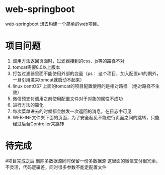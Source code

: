 # web-springboot
web-springboot
想去构建一个简单的web项目。

# 项目问题
1.  调用方法返回页面时，过滤器接到的css、js等的路径不对
2. tomcat需要8.0以上版本
3. 打包过滤器里面不能使用外部的变量（ps：
这个项目，加入配置url的例外，一旦引用进来tomcat就启动不起来）
4. linux centOS7 上面的tomcat的项目配置使用的是相对路径
（绝对路径不生效）
5. 微信预支付调用之前使用配置文件对于对象的属性不成功
6. 进行方法的简化
7. 每次菜单进去的时候都会触发一次返回的消息，在日志中可见
8. WEB-INF文件夹下面的页面，为了安全起见不能进行页面之间的跳转，只能经过后台Controller来跳转

# 待完成

#项目完成之后
删除多数据源同时保留一份多数据源
这里面的微信支付很冗余，不灵活，代码逻辑差，同时很多参数不能走配置文件